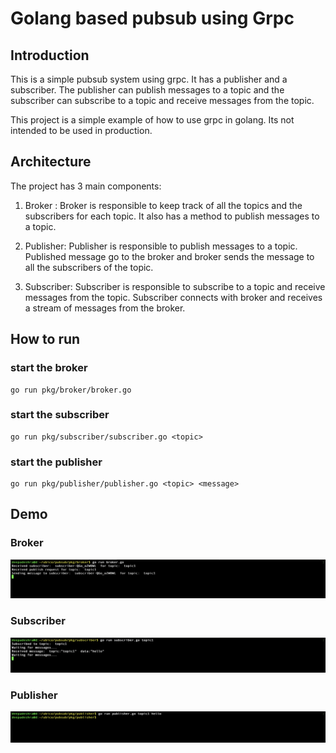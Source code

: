 # Golang based pubsub using Grpc


## Introduction
This is a simple pubsub system using grpc. It has a publisher and a subscriber. The publisher can publish messages to a topic and the subscriber can subscribe to a topic and receive messages from the topic.

This project is a simple example of how to use grpc in golang. Its not intended to be used in production.

## Architecture

The project has 3 main components:
1. Broker : Broker is responsible to keep track of all the topics and the subscribers for each topic. It also has a method to publish messages to a topic.

2. Publisher: Publisher is responsible to publish messages to a topic. Published message go to the broker and broker sends the message to all the subscribers of the topic.

3. Subscriber: Subscriber is responsible to subscribe to a topic and receive messages from the topic. Subscriber connects with broker and receives a stream of messages from the broker.


## How to run

### start the broker
```shell
go run pkg/broker/broker.go
```

### start the subscriber
```shell
go run pkg/subscriber/subscriber.go <topic>
```

### start the publisher
```shell
go run pkg/publisher/publisher.go <topic> <message>
```

## Demo

### Broker
![alt text](image.png)

### Subscriber
![alt text](image-1.png)

### Publisher
![alt text](image-2.png)
